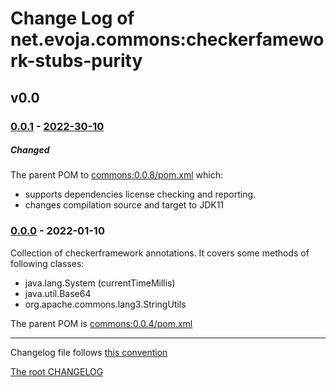 # Change Log of net.evoja.commons:checkerfamework-stubs-purity

<!---
#### [Unreleased][unreleased]
##### Added
##### Changed
##### Deprecated
##### Removed
##### Fixed
##### Security
##### Broken
--->

## v0.0

### [0.0.1] - [2022-30-10][c-0.0.1]
##### Changed
The parent POM to [commons:0.0.8/pom.xml](https://github.com/evoja/java-commons/blob/commons/0.0.8/pom.xml)
which:
* supports dependencies license checking and reporting.
* changes compilation source and target to JDK11


### [0.0.0] - 2022-01-10

Collection of checkerframework annotations.
It covers some methods of following classes:

* java.lang.System (currentTimeMillis)
* java.util.Base64
* org.apache.commons.lang3.StringUtils

The parent POM is [commons:0.0.4/pom.xml](https://github.com/evoja/java-commons/blob/commons/0.0.4/pom.xml)





------------
Changelog file follows [this convention](https://keepachangelog.com/)

[The root CHANGELOG](/CHANGELOG.md)


[unreleased]: https://github.com/evoja/java-commons/compare/checkerframework-stubs-purity/0.0.1...master

[c-0.0.1]: https://github.com/evoja/java-commons/compare/checkerframework-stubs-purity/0.0.0...checkerframework-stubs-purity/0.0/1
[0.0.1]: https://github.com/evoja/java-commons/tree/checkerframework-stubs-purity/0.0/1

[0.0.0]: https://github.com/evoja/java-commons/tree/checkerframework-stubs-purity/0.0.0

